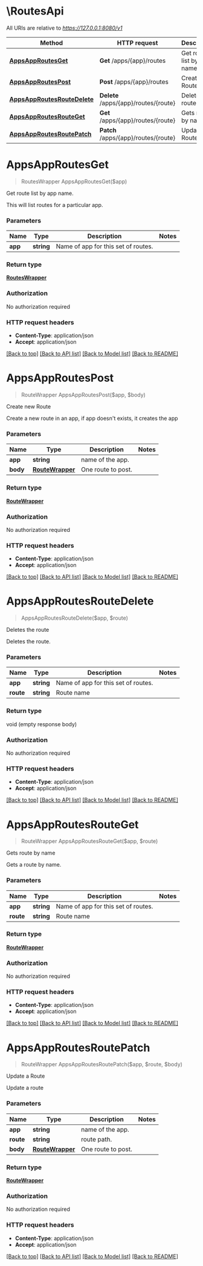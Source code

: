 # \RoutesApi

All URIs are relative to *https://127.0.0.1:8080/v1*

Method | HTTP request | Description
------------- | ------------- | -------------
[**AppsAppRoutesGet**](RoutesApi.md#AppsAppRoutesGet) | **Get** /apps/{app}/routes | Get route list by app name.
[**AppsAppRoutesPost**](RoutesApi.md#AppsAppRoutesPost) | **Post** /apps/{app}/routes | Create new Route
[**AppsAppRoutesRouteDelete**](RoutesApi.md#AppsAppRoutesRouteDelete) | **Delete** /apps/{app}/routes/{route} | Deletes the route
[**AppsAppRoutesRouteGet**](RoutesApi.md#AppsAppRoutesRouteGet) | **Get** /apps/{app}/routes/{route} | Gets route by name
[**AppsAppRoutesRoutePatch**](RoutesApi.md#AppsAppRoutesRoutePatch) | **Patch** /apps/{app}/routes/{route} | Update a Route


# **AppsAppRoutesGet**
> RoutesWrapper AppsAppRoutesGet($app)

Get route list by app name.

This will list routes for a particular app.


### Parameters

Name | Type | Description  | Notes
------------- | ------------- | ------------- | -------------
 **app** | **string**| Name of app for this set of routes. | 

### Return type

[**RoutesWrapper**](RoutesWrapper.md)

### Authorization

No authorization required

### HTTP request headers

 - **Content-Type**: application/json
 - **Accept**: application/json

[[Back to top]](#) [[Back to API list]](../README.md#documentation-for-api-endpoints) [[Back to Model list]](../README.md#documentation-for-models) [[Back to README]](../README.md)

# **AppsAppRoutesPost**
> RouteWrapper AppsAppRoutesPost($app, $body)

Create new Route

Create a new route in an app, if app doesn't exists, it creates the app


### Parameters

Name | Type | Description  | Notes
------------- | ------------- | ------------- | -------------
 **app** | **string**| name of the app. | 
 **body** | [**RouteWrapper**](RouteWrapper.md)| One route to post. | 

### Return type

[**RouteWrapper**](RouteWrapper.md)

### Authorization

No authorization required

### HTTP request headers

 - **Content-Type**: application/json
 - **Accept**: application/json

[[Back to top]](#) [[Back to API list]](../README.md#documentation-for-api-endpoints) [[Back to Model list]](../README.md#documentation-for-models) [[Back to README]](../README.md)

# **AppsAppRoutesRouteDelete**
> AppsAppRoutesRouteDelete($app, $route)

Deletes the route

Deletes the route.


### Parameters

Name | Type | Description  | Notes
------------- | ------------- | ------------- | -------------
 **app** | **string**| Name of app for this set of routes. | 
 **route** | **string**| Route name | 

### Return type

void (empty response body)

### Authorization

No authorization required

### HTTP request headers

 - **Content-Type**: application/json
 - **Accept**: application/json

[[Back to top]](#) [[Back to API list]](../README.md#documentation-for-api-endpoints) [[Back to Model list]](../README.md#documentation-for-models) [[Back to README]](../README.md)

# **AppsAppRoutesRouteGet**
> RouteWrapper AppsAppRoutesRouteGet($app, $route)

Gets route by name

Gets a route by name.


### Parameters

Name | Type | Description  | Notes
------------- | ------------- | ------------- | -------------
 **app** | **string**| Name of app for this set of routes. | 
 **route** | **string**| Route name | 

### Return type

[**RouteWrapper**](RouteWrapper.md)

### Authorization

No authorization required

### HTTP request headers

 - **Content-Type**: application/json
 - **Accept**: application/json

[[Back to top]](#) [[Back to API list]](../README.md#documentation-for-api-endpoints) [[Back to Model list]](../README.md#documentation-for-models) [[Back to README]](../README.md)

# **AppsAppRoutesRoutePatch**
> RouteWrapper AppsAppRoutesRoutePatch($app, $route, $body)

Update a Route

Update a route


### Parameters

Name | Type | Description  | Notes
------------- | ------------- | ------------- | -------------
 **app** | **string**| name of the app. | 
 **route** | **string**| route path. | 
 **body** | [**RouteWrapper**](RouteWrapper.md)| One route to post. | 

### Return type

[**RouteWrapper**](RouteWrapper.md)

### Authorization

No authorization required

### HTTP request headers

 - **Content-Type**: application/json
 - **Accept**: application/json

[[Back to top]](#) [[Back to API list]](../README.md#documentation-for-api-endpoints) [[Back to Model list]](../README.md#documentation-for-models) [[Back to README]](../README.md)

